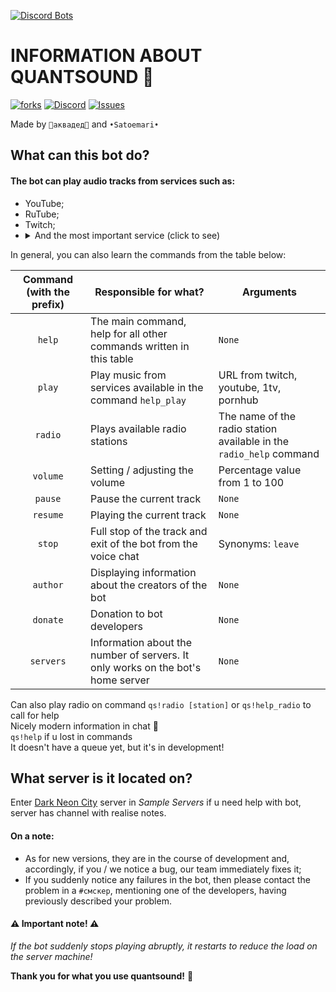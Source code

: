 [![Discord Bots](https://top.gg/api/widget/795312210343624724.svg)](https://top.gg/bot/795312210343624724)   

# INFORMATION ABOUT QUANTSOUND 🤖  
[![forks](https://img.shields.io/github/forks/GRTUBORG/quantprod)](https://github.com/GRTUBORG/quantprod/network/members)
[![Discord](https://img.shields.io/discord/526097247285280768)](https://discord.gg/rjMDwaB)
[![Issues](https://img.shields.io/bitbucket/issues/GRTUBORG/quantprod)](https://github.com/GRTUBORG/quantprod/issues)  

Made by `🌊аквадед🌊` and `•Satoemari•`  
## What can this bot do?
#### The bot can play audio tracks from services such as:  
* YouTube;  
* RuTube;  
* Twitch;  
* <details>
  	<summary>And the most important service (click to see)</summary>
  		Pornhub 🔥 <br>
  		Moreover, the bot will check whether you are in the channel marked 18+ and send a picture to the message, or if you are not in it, then the bot will send a normal message.
  </details>
In general, you can also learn the commands from the table below:  

| Command (with the prefix) | Responsible for what? | Arguments |
|:-:|-|-|
| `help` | The main command, help for all other commands written in this table | `None` |
| `play` | Play music from services available in the command `help_play` | URL from twitch, youtube, 1tv, pornhub |
| `radio` | Plays available radio stations | The name of the radio station available in the `radio_help` command |
| `volume` | Setting / adjusting the volume | Percentage value from 1 to 100 |
| `pause` | Pause the current track | `None` |
| `resume` | Playing the current track | `None` |
| `stop` | Full stop of the track and exit of the bot from the voice chat | Synonyms: `leave` |
| `author` | Displaying information about the creators of the bot | `None` |
| `donate` | Donation to bot developers | `None` |
| `servers` | Information about the number of servers. It only works on the bot's home server | `None` |
  
  Can also play radio on command `qs!radio [station]` or `qs!help_radio` to call for help  
Nicely modern information in chat 📜    
`qs!help` if u lost in commands  
It doesn't have a queue yet, but it's in development!   
  
## What server is it located on?
Enter [Dark Neon City](https://discord.gg/MFGmBFjgXu) server in *Sample Servers* if u need help with bot, server has channel with realise notes.  
  
#### On a note:
* As for new versions, they are in the course of development and, accordingly, if you / we notice a bug, our team immediately fixes it;
* If you suddenly notice any failures in the bot, then please contact the problem in a `#смскер`, mentioning one of the developers, having previously described your problem.  
#### ⚠️ Important note! ⚠️ 
_If the bot suddenly stops playing abruptly, it restarts to reduce the load on the server machine!_    

**Thank you for what you use quantsound!** 💖
